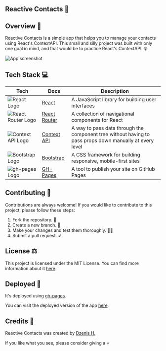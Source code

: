 ##
## Reactive Contacts 📱

## Overview 📄
Reactive Contacts is a simple app that helps you to manage your contacts using React's ContextAPI. This small and silly project was built with only one goal in mind, and that would be to practice React's ContextAPI. 🤓

![App screenshot](https://drive.google.com/uc?export=view&id=1yFKT0UqyEmU6cda-IwDkgd0__H9XR3a8)

## Tech Stack 💻

| Tech | Docs | Description |
| --- | --- | --- |
| ![React Logo](https://img.shields.io/badge/-React-61DAFB?logo=react&logoColor=white&style=for-the-badge) | [React](https://reactjs.org/docs/getting-started.html) | A JavaScript library for building user interfaces |
| ![React Router Logo](https://img.shields.io/badge/-React_Router-CA4245?logo=react-router&logoColor=white&style=for-the-badge) | [React Router](https://reactrouter.com/web/guides/quick-start) | A collection of navigational components for React
| ![Context API Logo](https://img.shields.io/badge/-Context_API-61DAFB?logo=react&logoColor=white&style=for-the-badge) | [Context API](https://reactjs.org/docs/context.html) | A way to pass data through the component tree without having to pass props down manually at every level |
| ![Bootstrap Logo](https://img.shields.io/badge/-Bootstrap-7952B3?logo=bootstrap&logoColor=white&style=for-the-badge) | [Bootstrap](https://getbootstrap.com/docs/5.1/getting-started/introduction/) | A CSS framework for building responsive, mobile-first sites |
| ![gh-pages Logo](https://img.shields.io/badge/-gh--pages-181717?logo=github&logoColor=white&style=for-the-badge) | [GH-Pages](https://pages.github.com/) | A tool to publish your site on GitHub Pages |

## Contributing 🤝
Contributions are always welcome! If you would like to contribute to this project, please follow these steps:
1. Fork the repository. 🍴
2. Create a new branch. 🌵
3. Make your changes and test them thoroughly. 👨‍💻
4. Submit a pull request. ✔

## License ⚖️
This project is licensed under the MIT License. You can find more information about it [here](https://docs.google.com/document/d/11WK7tVoTFRMcWCuGZQCRWxEsDUEJ_6ArtfV-NjWcBCU/edit?usp=sharing).

## Deployed 🚀
It's deployed using [gh-pages](https://pages.github.com). 

You can visit the deployed version of the app [here](https://dzenis-h.github.io/ReactiveContacts/#/).

## Credits 🧐
Reactive Contacts was created by [Dzenis H.](https://www.dzenis.tech)

If you like what you see, please consider giving a ⭐️
